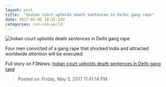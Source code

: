 ```yaml
---
layout: post
title:  "Indian court upholds death sentences in Delhi gang rape"
date: 2017-05-05 18:41:14Z
categories: cnn-com-world
---
```


![Indian court upholds death sentences in Delhi gang rape](http://i2.cdn.cnn.com/cnnnext/dam/assets/130913110232-india-protests-rape-story-top.jpg)

Four men convicted of a gang rape that shocked India and attracted worldwide attention will be executed.


Full story on F3News: [Indian court upholds death sentences in Delhi gang rape](http://www.f3nws.com/n/HHJXNB)

> Posted on: Friday, May 5, 2017 11:41:14 PM
